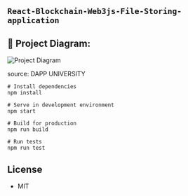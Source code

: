 ## ``` React-Blockchain-Web3js-File-Storing-application ```


## 🔧 Project Diagram:
![Project Diagram](https://i.gyazo.com/2738ea6743a40036756b1b5714ab9fa8.png)

<span>source: DAPP UNIVERSITY</span>

```
# Install dependencies
npm install

# Serve in development environment
npm start

# Build for production
npm run build

# Run tests
npm run test
```

## License

- MIT